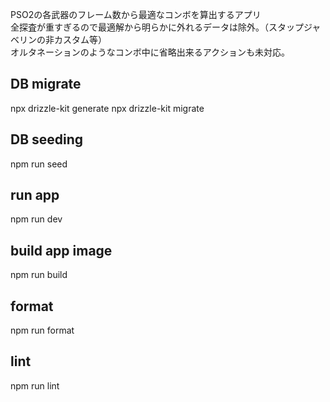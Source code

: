 PSO2の各武器のフレーム数から最適なコンボを算出するアプリ<br>
全探査が重すぎるので最適解から明らかに外れるデータは除外。（スタップジャベリンの非カスタム等）<br>
オルタネーションのようなコンボ中に省略出来るアクションも未対応。<br>

## DB migrate

npx drizzle-kit generate
npx drizzle-kit migrate

## DB seeding

npm run seed

## run app

npm run dev

## build app image

npm run build

## format

npm run format

## lint

npm run lint
